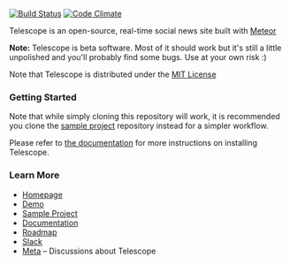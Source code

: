 [![Build Status](https://travis-ci.org/Wen777/Telescope.svg)](https://travis-ci.org/Wen777/Telescope/)
[![Code Climate](https://codeclimate.com/github/TelescopeJS/Telescope/badges/gpa.svg)](https://codeclimate.com/github/TelescopeJS/Telescope)

Telescope is an open-source, real-time social news site built with [Meteor](http://meteor.com)

**Note:** Telescope is beta software. Most of it should work but it's still a little unpolished and you'll probably find some bugs. Use at your own risk :)

Note that Telescope is distributed under the [MIT License](http://opensource.org/licenses/MIT)

### Getting Started

Note that while simply cloning this repository will work, it is recommended you clone the [sample project](https://github.com/TelescopeJS/sample-project/) repository instead for a simpler workflow.

Please refer to [the documentation](http://telescope.readme.io/v0.20/docs/installing-telescope) for more instructions on installing Telescope.

### Learn More

- [Homepage](http://telescopeapp.org)
- [Demo](http://demo2.telescopeapp.org)
- [Sample Project](https://github.com/TelescopeJS/sample-project/)
- [Documentation](http://telescope.readme.io)
- [Roadmap](https://trello.com/b/oLMMqjVL/telescope-roadmap)
- [Slack](http://slack.telescopeapp.org/)
- [Meta](http://meta.telescopeapp.org/) – Discussions about Telescope